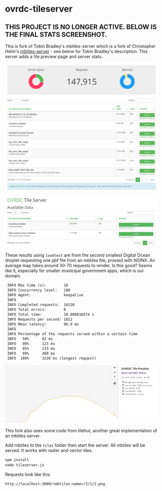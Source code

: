 ovrdc-tileserver
==============

THIS PROJECT IS NO LONGER ACTIVE. BELOW IS THE FINAL STATS SCREENSHOT.
--------

This is fork of Tobin Bradley's mbtiles-server which is a fork of Christopher Helm's [mbtiles-server](https://github.com/chelm/mbtiles-server) - see below for Tobin Bradley's description. This server adds a tile preview page and server stats.

![](stats.png)

![](preview-img.jpg)

These results using ```loadtest``` are from the second smallest Digital Ocean droplet requesting one pbf file from an mbtiles file, proxied with NGINX. An average map takes around 30-70 requests to render. Is this good? Seems like it, especially for smaller municipal government apps, which is our domain.

```
 INFO Max time (s):        10
 INFO Concurrency level:   100
 INFO Agent:               keepalive
 INFO 
 INFO Completed requests:  10120
 INFO Total errors:        0
 INFO Total time:          10.000816574 s
 INFO Requests per second: 1012
 INFO Mean latency:        96.9 ms
 INFO 
 INFO Percentage of the requests served within a certain time
 INFO   50%      82 ms
 INFO   90%      123 ms
 INFO   95%      133 ms
 INFO   99%      480 ms
 INFO  100%      3220 ms (longest request)

```

![](preview-img2.jpg)

This fork also uses some code from tilehut, another great implementation of an mbtiles server.

Add mbtiles to the ```tiles``` folder then start the server. All mbtiles will be served. It works with raster and vector tiles.

``` bash
npm install
node tileserver.js
```

Requests look like this:

``` text
http://localhost:3000/<mbtiles-name>/3/1/2.png.
```
